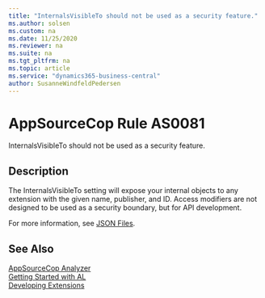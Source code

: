 ```yaml
---
title: "InternalsVisibleTo should not be used as a security feature."
ms.author: solsen
ms.custom: na
ms.date: 11/25/2020
ms.reviewer: na
ms.suite: na
ms.tgt_pltfrm: na
ms.topic: article
ms.service: "dynamics365-business-central"
author: SusanneWindfeldPedersen
---
```

[//]: # (START>DO_NOT_EDIT)
[//]: # (IMPORTANT:Do not edit any of the content between here and the END>DO_NOT_EDIT.)
[//]: # (Any modifications should be made in the .xml files in the ModernDev repo.)
# AppSourceCop Rule AS0081
InternalsVisibleTo should not be used as a security feature.  

## Description
The InternalsVisibleTo setting will expose your internal objects to any extension with the given name, publisher, and ID. Access modifiers are not designed to be used as a security boundary, but for API development.

[//]: # (IMPORTANT: END>DO_NOT_EDIT)

For more information, see [JSON Files](../devenv-json-files.md).

## See Also

[AppSourceCop Analyzer](appsourcecop.md)  
[Getting Started with AL](../devenv-get-started.md)  
[Developing Extensions](../devenv-dev-overview.md)  